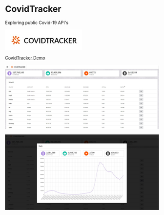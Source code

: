 # CovidTracker

Exploring public Covid-19 API's

![Alt text](./public/CovidTracker.jpg)

[CovidTracker Demo](http://afnweb.co.za/projects/covidtracker/)

![Alt text](./public/Screenshot_1.jpg)

![Alt text](./public/Screenshot_2.jpg)

